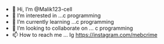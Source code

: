 - 👋 Hi, I’m @Malik123-cell
- 👀 I’m interested in ...c programming 
- 🌱 I’m currently learning ...c programming 
- 💞️ I’m looking to collaborate on ... c programming
- 📫 How to reach me ... Ig https://instagram.com/mebcrime

<!---
Malik123-cell/Malik123-cell is a ✨ special ✨ repository because its `README.md` (this file) appears on your GitHub profile.
You can click the Preview link to take a look at your changes.
--->
